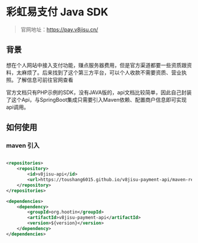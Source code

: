 # 彩虹易支付 Java SDK

> 官网地址：https://pay.v8jisu.cn/

## 背景

想在个人网站中接入支付功能，赚点服务器费用，但是官方渠道都要一些资质跟资料，太麻烦了。后来找到了这个第三方平台，可以个人收款不需要资质、营业执照。了解信息可前往官网查看

官方文档只有PHP示例的SDK，没有JAVA版的，api文档比较简单，因此自己封装了这个Api，与SpringBoot集成只需要引入Maven依赖、配置商户信息即可实现api调用。

## 如何使用

### maven 引入

```xml

<repositories>
    <repository>
        <id>v8jisu-api</id>
        <url>https://toushang6015.github.io/v8jisu-payment-api/maven-repo/</url>
    </repository>
</repositories>

<dependencies>
    <dependency>
        <groupId>org.hootin</groupId>
        <artifactId>v8jisu-payment-api</artifactId>
        <version>${version}</version>
    </dependency>
</dependencies>

```